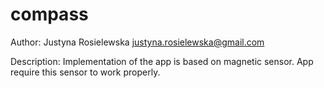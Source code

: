 # compass
Author:
Justyna Rosielewska
justyna.rosielewska@gmail.com

Description:
Implementation of the app is based on magnetic sensor. App require this sensor to  work properly.
